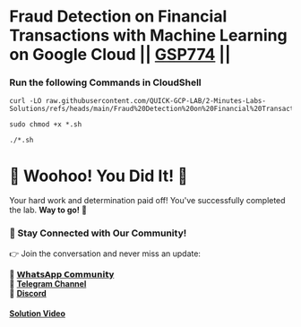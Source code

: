 # Fraud Detection on Financial Transactions with Machine Learning on Google Cloud || [GSP774](https://www.cloudskillsboost.google/focuses/17976?parent=catalog) ||

### Run the following Commands in CloudShell

```
curl -LO raw.githubusercontent.com/QUICK-GCP-LAB/2-Minutes-Labs-Solutions/refs/heads/main/Fraud%20Detection%20on%20Financial%20Transactions%20with%20Machine%20Learning%20on%20Google%20Cloud/gsp774.sh

sudo chmod +x *.sh

./*.sh
```

# 🎉 Woohoo! You Did It! 🎉

Your hard work and determination paid off!
You've successfully completed the lab. **Way to go!** 🚀

### 💬 Stay Connected with Our Community!

👉 Join the conversation and never miss an update:

💚 [**𝗪𝗵𝗮𝘁𝘀𝗔𝗽𝗽 𝗖𝗼𝗺𝗺𝘂𝗻𝗶𝘁𝘆**](https://chat.whatsapp.com/FYKYrKwcwYDE2Xl08SEi7D) <br>
📢 [**Telegram Channel**](https://t.me/+e1HQkO3ao2FmMGQ1) <br>
👥 [**Discord**](https://discord.gg/VzBN22adUC)

#### [Solution Video](https://www.youtube.com/@officialSheBright)

